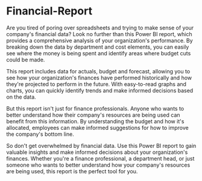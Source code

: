 # Financial-Report

Are you tired of poring over spreadsheets and trying to make sense of your company's financial data? Look no further than this Power BI report, which provides a comprehensive analysis of your organization's performance. By breaking down the data by department and cost elements, you can easily see where the money is being spent and identify areas where budget cuts could be made.

This report includes data for actuals, budget and forecast, allowing you to see how your organization's finances have performed historically and how they're projected to perform in the future. With easy-to-read graphs and charts, you can quickly identify trends and make informed decisions based on the data.

But this report isn't just for finance professionals. Anyone who wants to better understand how their company's resources are being used can benefit from this information. By understanding the budget and how it's allocated, employees can make informed suggestions for how to improve the company's bottom line.

So don't get overwhelmed by financial data. Use this Power BI report to gain valuable insights and make informed decisions about your organization's finances. Whether you're a finance professional, a department head, or just someone who wants to better understand how your company's resources are being used, this report is the perfect tool for you.
